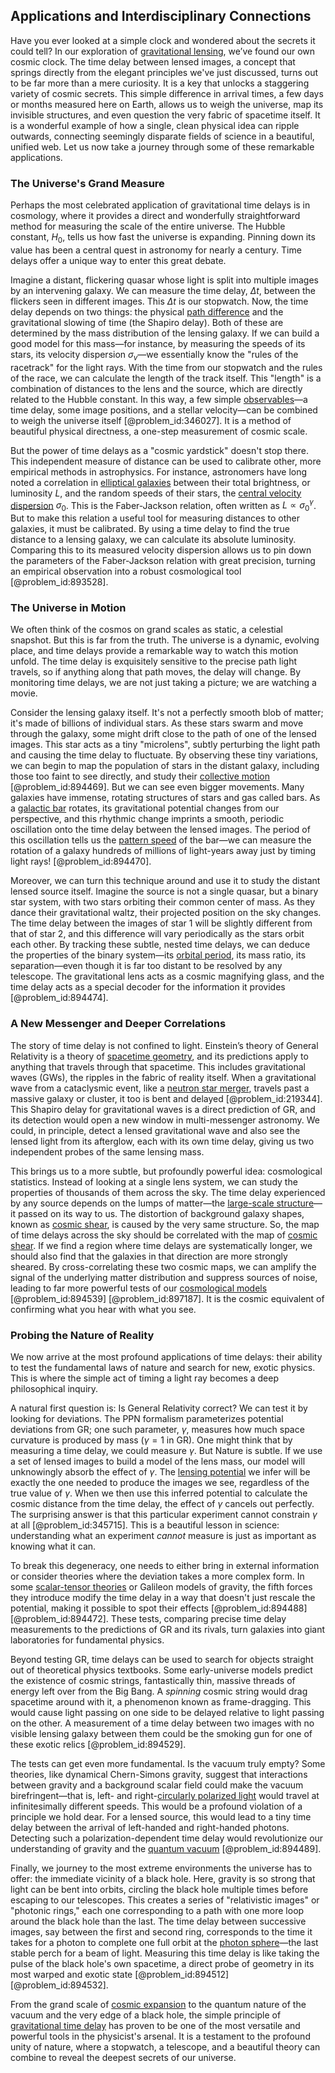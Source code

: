 ## Applications and Interdisciplinary Connections

Have you ever looked at a simple clock and wondered about the secrets it could tell? In our exploration of [gravitational lensing](@article_id:158506), we’ve found our own cosmic clock. The time delay between lensed images, a concept that springs directly from the elegant principles we've just discussed, turns out to be far more than a mere curiosity. It is a key that unlocks a staggering variety of cosmic secrets. This simple difference in arrival times, a few days or months measured here on Earth, allows us to weigh the universe, map its invisible structures, and even question the very fabric of spacetime itself. It is a wonderful example of how a single, clean physical idea can ripple outwards, connecting seemingly disparate fields of science in a beautiful, unified web. Let us now take a journey through some of these remarkable applications.

### The Universe's Grand Measure

Perhaps the most celebrated application of gravitational time delays is in cosmology, where it provides a direct and wonderfully straightforward method for measuring the scale of the entire universe. The Hubble constant, $H_0$, tells us how fast the universe is expanding. Pinning down its value has been a central quest in astronomy for nearly a century. Time delays offer a unique way to enter this great debate.

Imagine a distant, flickering quasar whose light is split into multiple images by an intervening galaxy. We can measure the time delay, $\Delta t$, between the flickers seen in different images. This $\Delta t$ is our stopwatch. Now, the time delay depends on two things: the physical [path difference](@article_id:201039) and the gravitational slowing of time (the Shapiro delay). Both of these are determined by the mass distribution of the lensing galaxy. If we can build a good model for this mass—for instance, by measuring the speeds of its stars, its velocity dispersion $\sigma_v$—we essentially know the "rules of the racetrack" for the light rays. With the time from our stopwatch and the rules of the race, we can calculate the length of the track itself. This "length" is a combination of distances to the lens and the source, which are directly related to the Hubble constant. In this way, a few simple [observables](@article_id:266639)—a time delay, some image positions, and a stellar velocity—can be combined to weigh the universe itself [@problem_id:346027]. It is a method of beautiful physical directness, a one-step measurement of cosmic scale.

But the power of time delays as a "cosmic yardstick" doesn't stop there. This independent measure of distance can be used to calibrate other, more empirical methods in astrophysics. For instance, astronomers have long noted a correlation in [elliptical galaxies](@article_id:157759) between their total brightness, or luminosity $L$, and the random speeds of their stars, the [central velocity dispersion](@article_id:158262) $\sigma_0$. This is the Faber-Jackson relation, often written as $L \propto \sigma_0^\gamma$. But to make this relation a useful tool for measuring distances to other galaxies, it must be calibrated. By using a time delay to find the true distance to a lensing galaxy, we can calculate its absolute luminosity. Comparing this to its measured velocity dispersion allows us to pin down the parameters of the Faber-Jackson relation with great precision, turning an empirical observation into a robust cosmological tool [@problem_id:893528].

### The Universe in Motion

We often think of the cosmos on grand scales as static, a celestial snapshot. But this is far from the truth. The universe is a dynamic, evolving place, and time delays provide a remarkable way to watch this motion unfold. The time delay is exquisitely sensitive to the precise path light travels, so if anything along that path moves, the delay will change. By monitoring time delays, we are not just taking a picture; we are watching a movie.

Consider the lensing galaxy itself. It's not a perfectly smooth blob of matter; it's made of billions of individual stars. As these stars swarm and move through the galaxy, some might drift close to the path of one of the lensed images. This star acts as a tiny "microlens", subtly perturbing the light path and causing the time delay to fluctuate. By observing these tiny variations, we can begin to map the population of stars in the distant galaxy, including those too faint to see directly, and study their [collective motion](@article_id:159403) [@problem_id:894469]. But we can see even bigger movements. Many galaxies have immense, rotating structures of stars and gas called bars. As a [galactic bar](@article_id:157474) rotates, its gravitational potential changes from our perspective, and this rhythmic change imprints a smooth, periodic oscillation onto the time delay between the lensed images. The period of this oscillation tells us the [pattern speed](@article_id:159725) of the bar—we can measure the rotation of a galaxy hundreds of millions of light-years away just by timing light rays! [@problem_id:894470].

Moreover, we can turn this technique around and use it to study the distant lensed source itself. Imagine the source is not a single quasar, but a binary star system, with two stars orbiting their common center of mass. As they dance their gravitational waltz, their projected position on the sky changes. The time delay between the images of star 1 will be slightly different from that of star 2, and this difference will vary periodically as the stars orbit each other. By tracking these subtle, nested time delays, we can deduce the properties of the binary system—its [orbital period](@article_id:182078), its mass ratio, its separation—even though it is far too distant to be resolved by any telescope. The gravitational lens acts as a cosmic magnifying glass, and the time delay acts as a special decoder for the information it provides [@problem_id:894474].

### A New Messenger and Deeper Correlations

The story of time delay is not confined to light. Einstein’s theory of General Relativity is a theory of [spacetime geometry](@article_id:139003), and its predictions apply to anything that travels through that spacetime. This includes gravitational waves (GWs), the ripples in the fabric of reality itself. When a gravitational wave from a cataclysmic event, like a [neutron star merger](@article_id:159923), travels past a massive galaxy or cluster, it too is bent and delayed [@problem_id:219344]. This Shapiro delay for gravitational waves is a direct prediction of GR, and its detection would open a new window in multi-messenger astronomy. We could, in principle, detect a lensed gravitational wave and also see the lensed light from its afterglow, each with its own time delay, giving us two independent probes of the same lensing mass.

This brings us to a more subtle, but profoundly powerful idea: cosmological statistics. Instead of looking at a single lens system, we can study the properties of thousands of them across the sky. The time delay experienced by any source depends on the lumps of matter—the [large-scale structure](@article_id:158496)—it passed on its way to us. The distortion of background galaxy shapes, known as [cosmic shear](@article_id:157359), is caused by the very same structure. So, the map of time delays across the sky should be correlated with the map of [cosmic shear](@article_id:157359). If we find a region where time delays are systematically longer, we should also find that the galaxies in that direction are more strongly sheared. By cross-correlating these two cosmic maps, we can amplify the signal of the underlying matter distribution and suppress sources of noise, leading to far more powerful tests of our [cosmological models](@article_id:160922) [@problem_id:894539] [@problem_id:897187]. It is the cosmic equivalent of confirming what you hear with what you see.

### Probing the Nature of Reality

We now arrive at the most profound applications of time delays: their ability to test the fundamental laws of nature and search for new, exotic physics. This is where the simple act of timing a light ray becomes a deep philosophical inquiry.

A natural first question is: Is General Relativity correct? We can test it by looking for deviations. The PPN formalism parameterizes potential deviations from GR; one such parameter, $\gamma$, measures how much space curvature is produced by mass ($\gamma=1$ in GR). One might think that by measuring a time delay, we could measure $\gamma$. But Nature is subtle. If we use a set of lensed images to build a model of the lens mass, our model will unknowingly absorb the effect of $\gamma$. The [lensing potential](@article_id:161337) we infer will be exactly the one needed to produce the images we see, regardless of the true value of $\gamma$. When we then use this inferred potential to calculate the cosmic distance from the time delay, the effect of $\gamma$ cancels out perfectly. The surprising answer is that this particular experiment cannot constrain $\gamma$ at all [@problem_id:345715]. This is a beautiful lesson in science: understanding what an experiment *cannot* measure is just as important as knowing what it can.

To break this degeneracy, one needs to either bring in external information or consider theories where the deviation takes a more complex form. In some [scalar-tensor theories](@article_id:200096) or Galileon models of gravity, the fifth forces they introduce modify the time delay in a way that doesn't just rescale the potential, making it possible to spot their effects [@problem_id:894488] [@problem_id:894472]. These tests, comparing precise time delay measurements to the predictions of GR and its rivals, turn galaxies into giant laboratories for fundamental physics.

Beyond testing GR, time delays can be used to search for objects straight out of theoretical physics textbooks. Some early-universe models predict the existence of cosmic strings, fantastically thin, massive threads of energy left over from the Big Bang. A *spinning* cosmic string would drag spacetime around with it, a phenomenon known as frame-dragging. This would cause light passing on one side to be delayed relative to light passing on the other. A measurement of a time delay between two images with no visible lensing galaxy between them could be the smoking gun for one of these exotic relics [@problem_id:894529].

The tests can get even more fundamental. Is the vacuum truly empty? Some theories, like dynamical Chern-Simons gravity, suggest that interactions between gravity and a background scalar field could make the vacuum birefringent—that is, left- and right-[circularly polarized light](@article_id:197880) would travel at infinitesimally different speeds. This would be a profound violation of a principle we hold dear. For a lensed source, this would lead to a tiny time delay between the arrival of left-handed and right-handed photons. Detecting such a polarization-dependent time delay would revolutionize our understanding of gravity and the [quantum vacuum](@article_id:155087) [@problem_id:894489].

Finally, we journey to the most extreme environments the universe has to offer: the immediate vicinity of a black hole. Here, gravity is so strong that light can be bent into orbits, circling the black hole multiple times before escaping to our telescopes. This creates a series of "relativistic images" or "photonic rings," each one corresponding to a path with one more loop around the black hole than the last. The time delay between successive images, say between the first and second ring, corresponds to the time it takes for a photon to complete one full orbit at the [photon sphere](@article_id:158948)—the last stable perch for a beam of light. Measuring this time delay is like taking the pulse of the black hole's own spacetime, a direct probe of geometry in its most warped and exotic state [@problem_id:894512] [@problem_id:894532].

From the grand scale of [cosmic expansion](@article_id:160508) to the quantum nature of the vacuum and the very edge of a black hole, the simple principle of [gravitational time delay](@article_id:275153) has proven to be one of the most versatile and powerful tools in the physicist's arsenal. It is a testament to the profound unity of nature, where a stopwatch, a telescope, and a beautiful theory can combine to reveal the deepest secrets of our universe.